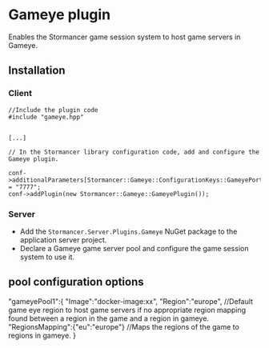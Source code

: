 # Gameye plugin


Enables the Stormancer game session system to host game servers in Gameye.

## Installation
### Client


    //Include the plugin code
    #include "gameye.hpp"
    

    [...]
    
    // In the Stormancer library configuration code, add and configure the Gameye plugin.

    conf->additionalParameters[Stormancer::Gameye::ConfigurationKeys::GameyePortId] = "7777";
	conf->addPlugin(new Stormancer::Gameye::GameyePlugin());


### Server

* Add the `Stormancer.Server.Plugins.Gameye` NuGet package to the application server project. 
* Declare a Gameye game server pool and configure the game session system to use it.

## pool configuration options

"gameyePool1":{
   "Image":"docker-image:xx",
   "Region":"europe", //Default game eye region to host game servers if no appropriate region mapping found between a region in the game and a region in gameye.
   "RegionsMapping":{"eu":"europe"} //Maps the regions of the game to regions in gameye.
}